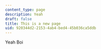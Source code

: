 ```yaml
---
content_type: page
description: Yeah
draft: false
title: This is a new page
uid: 920344d2-2153-4ab4-bed4-45b036ca5ddb
---
```

Yeah Boi